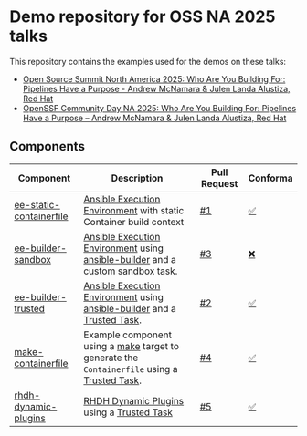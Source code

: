 # Demo repository for OSS NA 2025 talks

This repository contains the examples used for the demos on these talks:

- [Open Source Summit North America 2025: Who Are You Building For: Pipelines Have a Purpose - Andrew McNamara & Julen Landa Alustiza, Red Hat](https://ossna2025.sched.com/event/1zfjl/who-are-you-building-for-pipelines-have-a-purpose-andrew-mcnamara-julen-landa-alustiza-red-hat)
- [OpenSSF Community Day NA 2025: Who Are You Building For: Pipelines Have a Purpose – Andrew McNamara & Julen Landa Alustiza, Red Hat](https://openssfcdna2025.sched.com/event/1zhmp/who-are-you-building-for-pipelines-have-a-purpose-andrew-mcnamara-julen-landa-alustiza-red-hat)

## Components


| Component | Description | Pull Request | Conforma |
| --------- | ----------- | -------- | ------------ |
| [ee-static-containerfile](https://github.com/Zokormazo/oss-na-2025-demo/tree/ee-static-containerfile) | [Ansible Execution Environment](https://docs.ansible.com/ansible/latest/getting_started_ee/index.html) with static Container build context | [#1](https://github.com/Zokormazo/oss-na-2025-demo/pull/1) | [✅](https://github.com/Zokormazo/oss-na-2025-demo/pull/1/checks?check_run_id=43872122263) |
| [ee-builder-sandbox](https://github.com/Zokormazo/oss-na-2025-demo/tree/ee-builder-sandbox) | [Ansible Execution Environment](https://docs.ansible.com/ansible/latest/getting_started_ee/index.html) using [ansible-builder](https://ansible.readthedocs.io/projects/builder/en/latest/) and a custom sandbox task. | [#3](https://github.com/Zokormazo/oss-na-2025-demo/pull/3) | [❌](https://github.com/Zokormazo/oss-na-2025-demo/pull/3/checks?check_run_id=43873950643) |
|[ee-builder-trusted](https://github.com/Zokormazo/oss-na-2025-demo/tree/ee-builder-trusted) | [Ansible Execution Environment](https://docs.ansible.com/ansible/latest/getting_started_ee/index.html) using [ansible-builder](https://ansible.readthedocs.io/projects/builder/en/latest/) and a [Trusted Task](https://conforma.dev/docs/policy/trusted_tasks.html). | [#2](https://github.com/Zokormazo/oss-na-2025-demo/pull/2) | [✅](https://github.com/Zokormazo/oss-na-2025-demo/pull/2/checks?check_run_id=43875653086) |
| [make-containerfile](https://github.com/Zokormazo/oss-na-2025-demo/tree/make-containerfile) | Example component using a [make](https://www.gnu.org/software/make/manual/make.html) target to generate the `Containerfile` using a [Trusted Task](https://conforma.dev/docs/policy/trusted_tasks.html). | [#4](https://github.com/Zokormazo/oss-na-2025-demo/pull/4) | [✅](https://github.com/Zokormazo/oss-na-2025-demo/pull/4/checks?check_run_id=43878096782) |
| [rhdh-dynamic-plugins](https://github.com/Zokormazo/oss-na-2025-demo/tree/rhdh-dynamic-plugins) | [RHDH Dynamic Plugins](https://github.com/redhat-developer/rhdh/blob/main/docs/dynamic-plugins/index.md) using a [Trusted Task](https://conforma.dev/docs/policy/trusted_tasks.html) | [#5](https://github.com/Zokormazo/oss-na-2025-demo/pull/5) | [✅](https://github.com/Zokormazo/oss-na-2025-demo/pull/5/checks?check_run_id=43882347233) |

